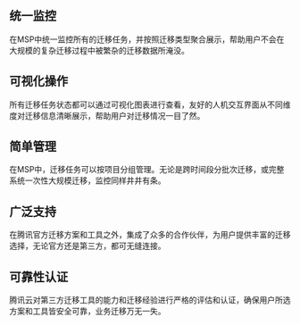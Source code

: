 ## 统一监控
在MSP中统一监控所有的迁移任务，并按照迁移类型聚合展示，帮助用户不会在大规模的复杂迁移过程中被繁杂的迁移数据所淹没。
## 可视化操作
所有迁移任务状态都可以通过可视化图表进行查看，友好的人机交互界面从不同维度对迁移信息清晰展示，帮助用户对迁移情况一目了然。
## 简单管理
在MSP中，迁移任务可以按项目分组管理。无论是跨时间段分批次迁移，或完整系统一次性大规模迁移，监控同样井井有条。
## 广泛支持
在腾讯官方迁移方案和工具之外，集成了众多的合作伙伴，为用户提供丰富的迁移选择，无论官方还是第三方，都可无缝连接。
## 可靠性认证
腾讯云对第三方迁移工具的能力和迁移经验进行严格的评估和认证，确保用户所选方案和工具皆安全可靠，业务迁移万无一失。
